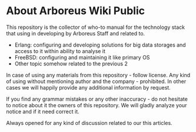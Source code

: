 # About Arboreus Wiki Public

This repository is the collector of who-to manual for the technology stack that using in developing by Arboreus Staff and related to.

* Erlang: configuring and developing solutions for big data storages and access to it within ability to analyse it
* FreeBSD: configuring and maintaining it like primary OS
* Other topic somehow related to the previous 2

In case of using any materials from this repository - follow license. Any kind of using without mentioning author and the company - prohibited. In other cases we will happily provide any additional information by request.

If you find any grammar mistakes or any other inaccuracy - do not hesitate to notice about it the owners of this repository. We will gladly analyze your notice and if it need correct it.

Always opened for any kind of discussion related to our this articles.

##